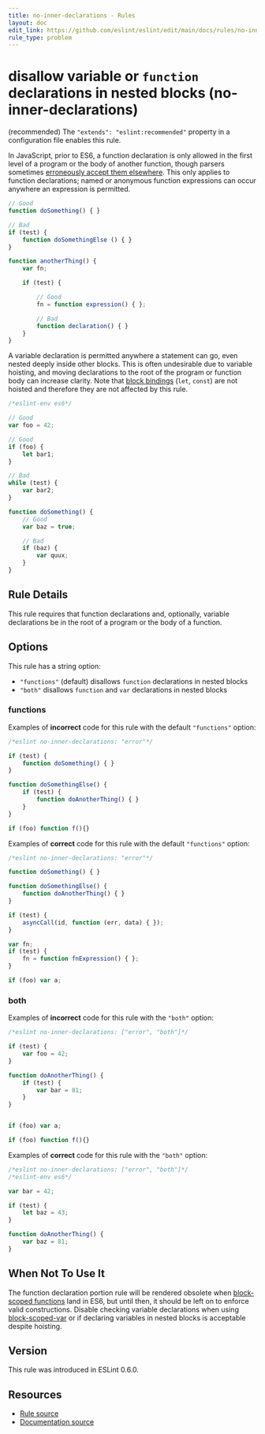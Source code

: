 ```yaml
---
title: no-inner-declarations - Rules
layout: doc
edit_link: https://github.com/eslint/eslint/edit/main/docs/rules/no-inner-declarations.md
rule_type: problem
---
```

<!-- Note: No pull requests accepted for this file. See README.md in the root directory for details. -->

# disallow variable or `function` declarations in nested blocks (no-inner-declarations)

(recommended) The `"extends": "eslint:recommended"` property in a configuration file enables this rule.

In JavaScript, prior to ES6, a function declaration is only allowed in the first level of a program or the body of another function, though parsers sometimes [erroneously accept them elsewhere](https://code.google.com/p/esprima/issues/detail?id=422). This only applies to function declarations; named or anonymous function expressions can occur anywhere an expression is permitted.

```js
// Good
function doSomething() { }

// Bad
if (test) {
    function doSomethingElse () { }
}

function anotherThing() {
    var fn;

    if (test) {

        // Good
        fn = function expression() { };

        // Bad
        function declaration() { }
    }
}
```

A variable declaration is permitted anywhere a statement can go, even nested deeply inside other blocks. This is often undesirable due to variable hoisting, and moving declarations to the root of the program or function body can increase clarity. Note that [block bindings](https://leanpub.com/understandinges6/read#leanpub-auto-block-bindings) (`let`, `const`) are not hoisted and therefore they are not affected by this rule.

```js
/*eslint-env es6*/

// Good
var foo = 42;

// Good
if (foo) {
    let bar1;
}

// Bad
while (test) {
    var bar2;
}

function doSomething() {
    // Good
    var baz = true;

    // Bad
    if (baz) {
        var quux;
    }
}
```

## Rule Details

This rule requires that function declarations and, optionally, variable declarations be in the root of a program or the body of a function.

## Options

This rule has a string option:

* `"functions"` (default) disallows `function` declarations in nested blocks
* `"both"` disallows `function` and `var` declarations in nested blocks

### functions

Examples of **incorrect** code for this rule with the default `"functions"` option:

```js
/*eslint no-inner-declarations: "error"*/

if (test) {
    function doSomething() { }
}

function doSomethingElse() {
    if (test) {
        function doAnotherThing() { }
    }
}

if (foo) function f(){}
```

Examples of **correct** code for this rule with the default `"functions"` option:

```js
/*eslint no-inner-declarations: "error"*/

function doSomething() { }

function doSomethingElse() {
    function doAnotherThing() { }
}

if (test) {
    asyncCall(id, function (err, data) { });
}

var fn;
if (test) {
    fn = function fnExpression() { };
}

if (foo) var a;
```

### both

Examples of **incorrect** code for this rule with the `"both"` option:

```js
/*eslint no-inner-declarations: ["error", "both"]*/

if (test) {
    var foo = 42;
}

function doAnotherThing() {
    if (test) {
        var bar = 81;
    }
}


if (foo) var a;

if (foo) function f(){}
```

Examples of **correct** code for this rule with the `"both"` option:

```js
/*eslint no-inner-declarations: ["error", "both"]*/
/*eslint-env es6*/

var bar = 42;

if (test) {
    let baz = 43;
}

function doAnotherThing() {
    var baz = 81;
}
```

## When Not To Use It

The function declaration portion rule will be rendered obsolete when [block-scoped functions](https://bugzilla.mozilla.org/show_bug.cgi?id=585536) land in ES6, but until then, it should be left on to enforce valid constructions. Disable checking variable declarations when using [block-scoped-var](block-scoped-var) or if declaring variables in nested blocks is acceptable despite hoisting.

## Version

This rule was introduced in ESLint 0.6.0.

## Resources

* [Rule source](https://github.com/eslint/eslint/tree/HEAD/lib/rules/no-inner-declarations.js)
* [Documentation source](https://github.com/eslint/eslint/tree/HEAD/docs/rules/no-inner-declarations.md)
